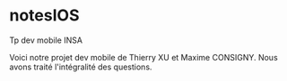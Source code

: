 <h1> notesIOS </h1>
Tp dev mobile INSA

Voici notre projet dev mobile de Thierry XU et Maxime CONSIGNY.
Nous avons traité l'intégralité des questions.
